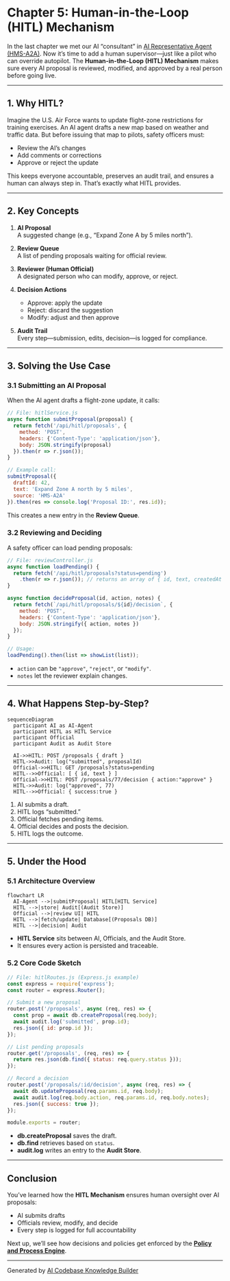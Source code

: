 # Chapter 5: Human-in-the-Loop (HITL) Mechanism

In the last chapter we met our AI “consultant” in [AI Representative Agent (HMS-A2A)](04_ai_representative_agent__hms_a2a__.md). Now it’s time to add a human supervisor—just like a pilot who can override autopilot. The **Human-in-the-Loop (HITL) Mechanism** makes sure every AI proposal is reviewed, modified, and approved by a real person before going live.

---

## 1. Why HITL?

Imagine the U.S. Air Force wants to update flight-zone restrictions for training exercises. An AI agent drafts a new map based on weather and traffic data. But before issuing that map to pilots, safety officers must:

- Review the AI’s changes  
- Add comments or corrections  
- Approve or reject the update  

This keeps everyone accountable, preserves an audit trail, and ensures a human can always step in. That’s exactly what HITL provides.

---

## 2. Key Concepts

1. **AI Proposal**  
   A suggested change (e.g., “Expand Zone A by 5 miles north”).

2. **Review Queue**  
   A list of pending proposals waiting for official review.

3. **Reviewer (Human Official)**  
   A designated person who can modify, approve, or reject.

4. **Decision Actions**  
   - Approve: apply the update  
   - Reject: discard the suggestion  
   - Modify: adjust and then approve  

5. **Audit Trail**  
   Every step—submission, edits, decision—is logged for compliance.

---

## 3. Solving the Use Case

### 3.1 Submitting an AI Proposal

When the AI agent drafts a flight-zone update, it calls:

```js
// File: hitlService.js
async function submitProposal(proposal) {
  return fetch('/api/hitl/proposals', {
    method: 'POST',
    headers: {'Content-Type': 'application/json'},
    body: JSON.stringify(proposal)
  }).then(r => r.json());
}

// Example call:
submitProposal({
  draftId: 42,
  text: 'Expand Zone A north by 5 miles',
  source: 'HMS-A2A'
}).then(res => console.log('Proposal ID:', res.id));
```
This creates a new entry in the **Review Queue**.

### 3.2 Reviewing and Deciding

A safety officer can load pending proposals:

```js
// File: reviewController.js
async function loadPending() {
  return fetch('/api/hitl/proposals?status=pending')
    .then(r => r.json()); // returns an array of { id, text, createdAt }
}

async function decideProposal(id, action, notes) {
  return fetch(`/api/hitl/proposals/${id}/decision`, {
    method: 'POST',
    headers: {'Content-Type': 'application/json'},
    body: JSON.stringify({ action, notes })
  });
}

// Usage:
loadPending().then(list => showList(list));
```
- `action` can be `"approve"`, `"reject"`, or `"modify"`.  
- `notes` let the reviewer explain changes.

---

## 4. What Happens Step-by-Step?

```mermaid
sequenceDiagram
  participant AI as AI-Agent
  participant HITL as HITL Service
  participant Official
  participant Audit as Audit Store

  AI->>HITL: POST /proposals { draft }  
  HITL->>Audit: log("submitted", proposalId)  
  Official->>HITL: GET /proposals?status=pending  
  HITL-->>Official: [ { id, text } ]  
  Official->>HITL: POST /proposals/77/decision { action:"approve" }  
  HITL->>Audit: log("approved", 77)  
  HITL-->>Official: { success:true }
```

1. AI submits a draft.  
2. HITL logs “submitted.”  
3. Official fetches pending items.  
4. Official decides and posts the decision.  
5. HITL logs the outcome.  

---

## 5. Under the Hood

### 5.1 Architecture Overview

```mermaid
flowchart LR
  AI-Agent -->|submitProposal| HITL[HITL Service]
  HITL -->|store| Audit[(Audit Store)]
  Official -->|review UI| HITL
  HITL -->|fetch/update| Database[(Proposals DB)]
  HITL -->|decision| Audit
```

- **HITL Service** sits between AI, Officials, and the Audit Store.  
- It ensures every action is persisted and traceable.

### 5.2 Core Code Sketch

```js
// File: hitlRoutes.js (Express.js example)
const express = require('express');
const router = express.Router();

// Submit a new proposal
router.post('/proposals', async (req, res) => {
  const prop = await db.createProposal(req.body);
  await audit.log('submitted', prop.id);
  res.json({ id: prop.id });
});

// List pending proposals
router.get('/proposals', (req, res) => {
  return res.json(db.find({ status: req.query.status }));
});

// Record a decision
router.post('/proposals/:id/decision', async (req, res) => {
  await db.updateProposal(req.params.id, req.body);
  await audit.log(req.body.action, req.params.id, req.body.notes);
  res.json({ success: true });
});

module.exports = router;
```

- **db.createProposal** saves the draft.  
- **db.find** retrieves based on `status`.  
- **audit.log** writes an entry to the **Audit Store**.

---

## Conclusion

You’ve learned how the **HITL Mechanism** ensures human oversight over AI proposals:

- AI submits drafts  
- Officials review, modify, and decide  
- Every step is logged for full accountability  

Next up, we’ll see how decisions and policies get enforced by the **[Policy and Process Engine](06_policy_and_process_engine_.md)**.

---

Generated by [AI Codebase Knowledge Builder](https://github.com/The-Pocket/Tutorial-Codebase-Knowledge)